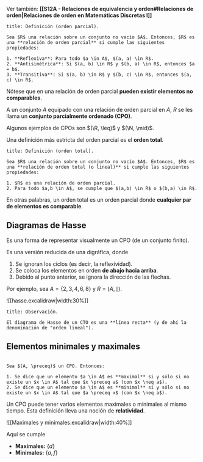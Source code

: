 Ver también: **[[S12A - Relaciones de equivalencia y orden#Relaciones de orden|Relaciones de orden en Matemáticas Discretas I]]**

```ad-definition
title: Definición (orden parcial).

Sea $R$ una relación sobre un conjunto no vacío $A$. Entonces, $R$ es una **relación de orden parcial** si cumple las siguientes propiedades:

1. **Reflexiva**: Para todo $a \in A$, $(a, a) \in R$.
2. **Antisimétrica**: Si $(a, b) \in R$ y $(b, a) \in R$, entonces $a = b$.
3. **Transitiva**: Si $(a, b) \in R$ y $(b, c) \in R$, entonces $(a, c) \in R$.

```

Nótese que en una relación de orden parcial **pueden existir elementos no comparables**.

A un conjunto $A$ equipado con una relación de orden parcial en $A$, $R$ se les llama un **conjunto parcialmente ordenado (CPO)**.

Algunos ejemplos de CPOs son $(\R, \leq)$ y $(\N, \mid)$.

Una definición más estricta del orden parcial es el **orden total**.

```ad-definition
title: Definición (orden total).

Sea $R$ una relación sobre un conjunto no vacío $A$. Entonces, $R$ es una **relación de orden total (o lineal)** si cumple las siguientes propiedades:

1. $R$ es una relación de orden parcial.
2. Para todo $a,b \in A$, se cumple que $(a,b) \in R$ o $(b,a) \in R$.

```

En otras palabras, un orden total es un orden parcial donde **cualquier par de elementos es comparable**.

## Diagramas de Hasse

Es una forma de representar visualmente un CPO (de un conjunto finito).

Es una versión reducida de una digráfica, donde

1. Se ignoran los ciclos (es decir, la reflexividad).
2. Se coloca los elementos en orden **de abajo hacia arriba**.
3. Debido al punto anterior, se ignora la dirección de las flechas.

Por ejemplo, sea $A = \left\{ 2,3,4,6,8 \right\}$ y $R = (A, \mid)$.

![[hasse.excalidraw|width:30%]]

```ad-tip
title: Observación.

El diagrama de Hasse de un CTO es una **línea recta** (y de ahí la denominación de "orden lineal").

```

## Elementos minimales y maximales

```ad-definition

Sea $(A, \preceq)$ un CPO. Entonces:

1. Se dice que un elemento $a \in A$ es **maximal** si y sólo si no existe un $x \in A$ tal que $x \preceq a$ (con $x \neq a$).
2. Se dice que un elemento $a \in A$ es **minimal** si y sólo si no existe un $x \in A$ tal que $a \preceq x$ (con $x \neq a$).

```

Un CPO puede tener varios elementos maximales o minimales al mismo tiempo. Esta definición lleva una noción de **relatividad**.

![[Maximales y minimales.excalidraw|width:40%]]

Aquí se cumple

- **Maximales:** $\left\{ d \right\}$
- **Minimales:** $\left\{ a, f \right\}$
